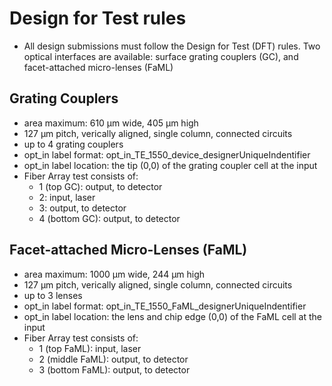 
# Design for Test rules

- All design submissions must follow the Design for Test (DFT) rules. Two optical interfaces are available: surface grating couplers (GC), and facet-attached micro-lenses (FaML)

## Grating Couplers

- area maximum: 610 µm wide, 405 µm high
- 127 µm pitch, verically aligned, single column, connected circuits
- up to 4 grating couplers
- opt_in label format: opt_in_TE_1550_device_designerUniqueIndentifier
- opt_in label location: the tip (0,0) of the grating coupler cell at the input
- Fiber Array test consists of: 
  - 1 (top GC): output, to detector
  - 2: input, laser
  - 3: output, to detector
  - 4 (bottom GC): output, to detector
  
## Facet-attached Micro-Lenses (FaML)

- area maximum: 1000 µm wide, 244 µm high
- 127 µm pitch, verically aligned, single column, connected circuits
- up to 3 lenses
- opt_in label format: opt_in_TE_1550_FaML_designerUniqueIndentifier
- opt_in label location: the lens and chip edge (0,0) of the FaML cell at the input
- Fiber Array test consists of: 
  - 1 (top FaML): input, laser
  - 2 (middle FaML): output, to detector
  - 3 (bottom FaML): output, to detector

